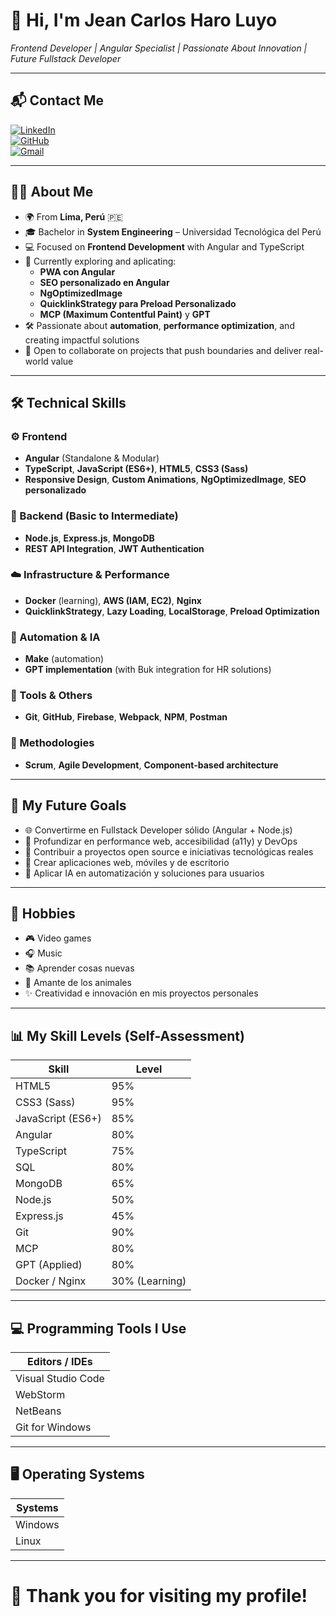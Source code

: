 # 👋 Hi, I'm Jean Carlos Haro Luyo

*Frontend Developer | Angular Specialist | Passionate About Innovation | Future Fullstack Developer*

---

## 📬 Contact Me
[![LinkedIn](https://img.shields.io/badge/LinkedIn-Jean%20Haro-blue?logo=linkedin)](https://www.linkedin.com/in/jean-carlos-haro-824a07217/)  
[![GitHub](https://img.shields.io/badge/GitHub-JeanHaro-black?logo=github)](https://github.com/JeanHaro)  
[![Gmail](https://img.shields.io/badge/Gmail-jeanch447%40gmail.com-red?logo=gmail)](mailto:jeanch447@gmail.com)

---

## 👨‍💻 About Me
- 🌍 From **Lima, Perú** 🇵🇪  
- 🎓 Bachelor in **System Engineering** – Universidad Tecnológica del Perú  
- 💻 Focused on **Frontend Development** with Angular and TypeScript  
- 🚀 Currently exploring and aplicating:  
  - **PWA con Angular**  
  - **SEO personalizado en Angular**  
  - **NgOptimizedImage**  
  - **QuicklinkStrategy para Preload Personalizado**  
  - **MCP (Maximum Contentful Paint)** y **GPT**  
- 🛠️ Passionate about **automation**, **performance optimization**, and creating impactful solutions  
- 🤝 Open to collaborate on projects that push boundaries and deliver real-world value  

---

## 🛠️ Technical Skills

### ⚙️ Frontend
- **Angular** (Standalone & Modular)
- **TypeScript**, **JavaScript (ES6+)**, **HTML5**, **CSS3 (Sass)**
- **Responsive Design**, **Custom Animations**, **NgOptimizedImage**, **SEO personalizado**

### 🔧 Backend (Basic to Intermediate)
- **Node.js**, **Express.js**, **MongoDB**
- **REST API Integration**, **JWT Authentication**

### ☁️ Infrastructure & Performance
- **Docker** (learning), **AWS (IAM, EC2)**, **Nginx**
- **QuicklinkStrategy**, **Lazy Loading**, **LocalStorage**, **Preload Optimization**

### 🤖 Automation & IA
- **Make** (automation)
- **GPT implementation** (with Buk integration for HR solutions)

### 🧰 Tools & Others
- **Git**, **GitHub**, **Firebase**, **Webpack**, **NPM**, **Postman**

### 📌 Methodologies
- **Scrum**, **Agile Development**, **Component-based architecture**

---

## 🎯 My Future Goals
- 🌐 Convertirme en Fullstack Developer sólido (Angular + Node.js)  
- 🧠 Profundizar en performance web, accesibilidad (a11y) y DevOps  
- 🚀 Contribuir a proyectos open source e iniciativas tecnológicas reales  
- 📱 Crear aplicaciones web, móviles y de escritorio  
- 🤖 Aplicar IA en automatización y soluciones para usuarios  

---

## 🎵 Hobbies
- 🎮 Video games  
- 🎧 Music  
- 📚 Aprender cosas nuevas  
- 🐶 Amante de los animales  
- ✨ Creatividad e innovación en mis proyectos personales  

---

## 📊 My Skill Levels (Self-Assessment)

| Skill             | Level |
|-------------------|-------|
| HTML5             | 95%   |
| CSS3 (Sass)       | 95%   |
| JavaScript (ES6+) | 85%   |
| Angular           | 80%   |
| TypeScript        | 75%   |
| SQL               | 80%   |
| MongoDB           | 65%   |
| Node.js           | 50%   |
| Express.js        | 45%   |
| Git               | 90%   |
| MCP               | 80%   |
| GPT (Applied)     | 80%   |
| Docker / Nginx    | 30% (Learning)

---

## 💻 Programming Tools I Use

| Editors / IDEs      |
|---------------------|
| Visual Studio Code  |
| WebStorm             |
| NetBeans             |
| Git for Windows      |

---

## 🖥️ Operating Systems

| Systems  |
|----------|
| Windows  |
| Linux    |

---

# 🚀 Thank you for visiting my profile!
